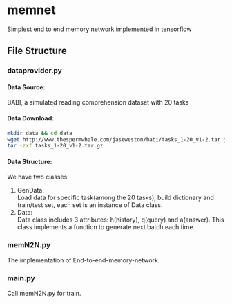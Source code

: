 # memnet
Simplest end to end memory network implemented in tensorflow


## File Structure

### dataprovider.py

#### Data Source:<br/>
BABI, a simulated reading comprehension dataset with 20 tasks

#### Data Download:
```bash
mkdir data && cd data
wget http://www.thespermwhale.com/jaseweston/babi/tasks_1-20_v1-2.tar.gz
tar -zxf tasks_1-20_v1-2.tar.gz
```

#### Data Structure:
 We have two classes:<br/>
 
 1. GenData:<br/>
     Load data for specific task(among the 20 tasks), build dictionary and train/test set, each set is an instance of Data class.<br/>
 2. Data:<br/>
     Data class includes 3 attributes: h(history), q(query) and a(answer). This class implements a function to generate next batch each time.<br/>


### memN2N.py
The implementation of End-to-end-memory-network.

### main.py
Call memN2N.py for train.


